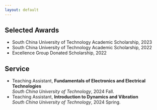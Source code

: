 ```yaml
---
layout: default
---
```


## Selected Awards

- South China University of Technology Academic Scholarship, 2023  
- South China University of Technology Academic Scholarship, 2022   
- Excellence Group Donated Scholarship, 2022  

## Service
- Teaching Assistant, **Fundamentals of Electronics and Electrical Technologies**  
  _South China University of Technology_, 2024 Fall.
- Teaching Assistant, **Introduction to Dynamics and Vibration**  
  _South China University of Technology_, 2024 Spring.
